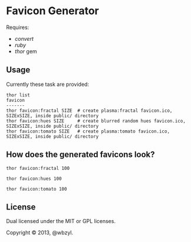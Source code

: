 # Favicon Generator

Requires:

* *convert*
* *ruby*
* *thor* gem

## Usage

Currently these task are provided:
```
thor list
favicon
-------
thor favicon:fractal SIZE  # create plasma:fractal favicon.ico, SIZExSIZE, inside public/ directory
thor favicon:hues SIZE     # create blurred random hues favicon.ico, SIZExSIZE, inside public/ directory
thor favicon:tomato SIZE   # create plasma:tomato favicon.ico, SIZExSIZE, inside public/ directory
```

## How does the generated favicons look?

```
thor favicon:fractal 100
```

```
thor favicon:hues 100
```

```
thor favicon:tomato 100
```

## License

Dual licensed under the MIT or GPL licenses.

Copyright &copy; 2013, @wbzyl.
